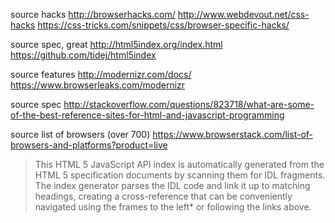 
source hacks
  http://browserhacks.com/
  http://www.webdevout.net/css-hacks
  https://css-tricks.com/snippets/css/browser-specific-hacks/

source spec, great
  http://html5index.org/index.html
  https://github.com/tidej/html5index

source features
  http://modernizr.com/docs/
  https://www.browserleaks.com/modernizr

source spec
  http://stackoverflow.com/questions/823718/what-are-some-of-the-best-reference-sites-for-html-and-javascript-programming

source list of browsers (over 700)
  https://www.browserstack.com/list-of-browsers-and-platforms?product=live

> This HTML 5 JavaScript API index is automatically generated from the HTML 5 specification documents by scanning them for IDL fragments. The index generator parses the IDL code and link it up to matching headings, creating a cross-reference that can be conveniently navigated using the frames to the left* or following the links above.

